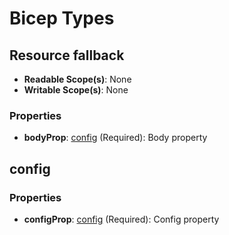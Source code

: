 # Bicep Types

## Resource fallback
* **Readable Scope(s)**: None
* **Writable Scope(s)**: None
### Properties
* **bodyProp**: [config](#config) (Required): Body property

## config
### Properties
* **configProp**: [config](#config) (Required): Config property

